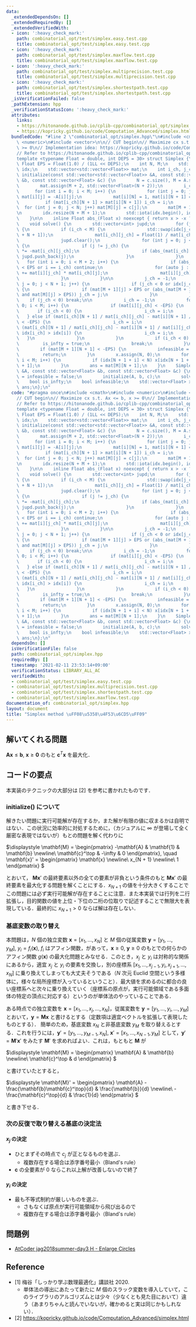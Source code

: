 ```yaml
---
data:
  _extendedDependsOn: []
  _extendedRequiredBy: []
  _extendedVerifiedWith:
  - icon: ':heavy_check_mark:'
    path: combinatorial_opt/test/simplex.easy.test.cpp
    title: combinatorial_opt/test/simplex.easy.test.cpp
  - icon: ':heavy_check_mark:'
    path: combinatorial_opt/test/simplex.maxflow.test.cpp
    title: combinatorial_opt/test/simplex.maxflow.test.cpp
  - icon: ':heavy_check_mark:'
    path: combinatorial_opt/test/simplex.multiprecision.test.cpp
    title: combinatorial_opt/test/simplex.multiprecision.test.cpp
  - icon: ':heavy_check_mark:'
    path: combinatorial_opt/test/simplex.shortestpath.test.cpp
    title: combinatorial_opt/test/simplex.shortestpath.test.cpp
  _isVerificationFailed: false
  _pathExtension: hpp
  _verificationStatusIcon: ':heavy_check_mark:'
  attributes:
    links:
    - https://hitonanode.github.io/cplib-cpp/combinatorial_opt/simplex.hpp
    - https://kopricky.github.io/code/Computation_Advanced/simplex.html
  bundledCode: "#line 2 \"combinatorial_opt/simplex.hpp\"\n#include <cmath>\n#include\
    \ <numeric>\n#include <vector>\n\n// CUT begin\n// Maximize cx s.t. Ax <= b, x\
    \ >= 0\n// Implementation idea: https://kopricky.github.io/code/Computation_Advanced/simplex.html\n\
    // Refer to https://hitonanode.github.io/cplib-cpp/combinatorial_opt/simplex.hpp\n\
    template <typename Float = double, int DEPS = 30> struct Simplex {\n    const\
    \ Float EPS = Float(1.0) / (1LL << DEPS);\n    int N, M;\n    std::vector<int>\
    \ idx;\n    std::vector<std::vector<Float>> mat;\n    int i_ch, j_ch;\n\n    void\
    \ initialize(const std::vector<std::vector<Float>> &A, const std::vector<Float>\
    \ &b, const std::vector<Float> &c) {\n        N = c.size(), M = A.size();\n\n\
    \        mat.assign(M + 2, std::vector<Float>(N + 2));\n        i_ch = M;\n  \
    \      for (int i = 0; i < M; i++) {\n            for (int j = 0; j < N; j++)\
    \ mat[i][j] = -A[i][j];\n            mat[i][N] = 1, mat[i][N + 1] = b[i];\n  \
    \          if (mat[i_ch][N + 1] > mat[i][N + 1]) i_ch = i;\n        }\n      \
    \  for (int j = 0; j < N; j++) mat[M][j] = c[j];\n        mat[M + 1][N] = -1;\n\
    \n        idx.resize(N + M + 1);\n        std::iota(idx.begin(), idx.end(), 0);\n\
    \    }\n\n    inline Float abs_(Float x) noexcept { return x > -x ? x : -x; }\n\
    \    void solve() {\n        std::vector<int> jupd;\n        for (j_ch = N;;)\
    \ {\n            if (i_ch < M) {\n                std::swap(idx[j_ch], idx[i_ch\
    \ + N + 1]);\n                mat[i_ch][j_ch] = Float(1) / mat[i_ch][j_ch];\n\
    \                jupd.clear();\n                for (int j = 0; j < N + 2; j++)\
    \ {\n                    if (j != j_ch) {\n                        mat[i_ch][j]\
    \ *= -mat[i_ch][j_ch];\n                        if (abs_(mat[i_ch][j]) > EPS)\
    \ jupd.push_back(j);\n                    }\n                }\n             \
    \   for (int i = 0; i < M + 2; i++) {\n                    if (abs_(mat[i][j_ch])\
    \ < EPS or i == i_ch) continue;\n                    for (auto j : jupd) mat[i][j]\
    \ += mat[i][j_ch] * mat[i_ch][j];\n                    mat[i][j_ch] *= mat[i_ch][j_ch];\n\
    \                }\n            }\n\n            j_ch = -1;\n            for (int\
    \ j = 0; j < N + 1; j++) {\n                if (j_ch < 0 or idx[j_ch] > idx[j])\
    \ {\n                    if (mat[M + 1][j] > EPS or (abs_(mat[M + 1][j]) < EPS\
    \ and mat[M][j] > EPS)) j_ch = j;\n                }\n            }\n        \
    \    if (j_ch < 0) break;\n\n            i_ch = -1;\n            for (int i =\
    \ 0; i < M; i++) {\n                if (mat[i][j_ch] < -EPS) {\n             \
    \       if (i_ch < 0) {\n                        i_ch = i;\n                 \
    \   } else if (mat[i_ch][N + 1] / mat[i_ch][j_ch] - mat[i][N + 1] / mat[i][j_ch]\
    \ < -EPS) {\n                        i_ch = i;\n                    } else if\
    \ (mat[i_ch][N + 1] / mat[i_ch][j_ch] - mat[i][N + 1] / mat[i][j_ch] < EPS and\
    \ idx[i_ch] > idx[i]) {\n                        i_ch = i;\n                 \
    \   }\n                }\n            }\n            if (i_ch < 0) {\n       \
    \         is_infty = true;\n                break;\n            }\n        }\n\
    \        if (mat[M + 1][N + 1] < -EPS) {\n            infeasible = true;\n   \
    \         return;\n        }\n        x.assign(N, 0);\n        for (int i = 0;\
    \ i < M; i++) {\n            if (idx[N + 1 + i] < N) x[idx[N + 1 + i]] = mat[i][N\
    \ + 1];\n        }\n        ans = mat[M][N + 1];\n    }\n    Simplex(const std::vector<std::vector<Float>>\
    \ &A, const std::vector<Float> &b, const std::vector<Float> &c) {\n        is_infty\
    \ = infeasible = false;\n        initialize(A, b, c);\n        solve();\n    }\n\
    \    bool is_infty;\n    bool infeasible;\n    std::vector<Float> x;\n    Float\
    \ ans;\n};\n"
  code: "#pragma once\n#include <cmath>\n#include <numeric>\n#include <vector>\n\n\
    // CUT begin\n// Maximize cx s.t. Ax <= b, x >= 0\n// Implementation idea: https://kopricky.github.io/code/Computation_Advanced/simplex.html\n\
    // Refer to https://hitonanode.github.io/cplib-cpp/combinatorial_opt/simplex.hpp\n\
    template <typename Float = double, int DEPS = 30> struct Simplex {\n    const\
    \ Float EPS = Float(1.0) / (1LL << DEPS);\n    int N, M;\n    std::vector<int>\
    \ idx;\n    std::vector<std::vector<Float>> mat;\n    int i_ch, j_ch;\n\n    void\
    \ initialize(const std::vector<std::vector<Float>> &A, const std::vector<Float>\
    \ &b, const std::vector<Float> &c) {\n        N = c.size(), M = A.size();\n\n\
    \        mat.assign(M + 2, std::vector<Float>(N + 2));\n        i_ch = M;\n  \
    \      for (int i = 0; i < M; i++) {\n            for (int j = 0; j < N; j++)\
    \ mat[i][j] = -A[i][j];\n            mat[i][N] = 1, mat[i][N + 1] = b[i];\n  \
    \          if (mat[i_ch][N + 1] > mat[i][N + 1]) i_ch = i;\n        }\n      \
    \  for (int j = 0; j < N; j++) mat[M][j] = c[j];\n        mat[M + 1][N] = -1;\n\
    \n        idx.resize(N + M + 1);\n        std::iota(idx.begin(), idx.end(), 0);\n\
    \    }\n\n    inline Float abs_(Float x) noexcept { return x > -x ? x : -x; }\n\
    \    void solve() {\n        std::vector<int> jupd;\n        for (j_ch = N;;)\
    \ {\n            if (i_ch < M) {\n                std::swap(idx[j_ch], idx[i_ch\
    \ + N + 1]);\n                mat[i_ch][j_ch] = Float(1) / mat[i_ch][j_ch];\n\
    \                jupd.clear();\n                for (int j = 0; j < N + 2; j++)\
    \ {\n                    if (j != j_ch) {\n                        mat[i_ch][j]\
    \ *= -mat[i_ch][j_ch];\n                        if (abs_(mat[i_ch][j]) > EPS)\
    \ jupd.push_back(j);\n                    }\n                }\n             \
    \   for (int i = 0; i < M + 2; i++) {\n                    if (abs_(mat[i][j_ch])\
    \ < EPS or i == i_ch) continue;\n                    for (auto j : jupd) mat[i][j]\
    \ += mat[i][j_ch] * mat[i_ch][j];\n                    mat[i][j_ch] *= mat[i_ch][j_ch];\n\
    \                }\n            }\n\n            j_ch = -1;\n            for (int\
    \ j = 0; j < N + 1; j++) {\n                if (j_ch < 0 or idx[j_ch] > idx[j])\
    \ {\n                    if (mat[M + 1][j] > EPS or (abs_(mat[M + 1][j]) < EPS\
    \ and mat[M][j] > EPS)) j_ch = j;\n                }\n            }\n        \
    \    if (j_ch < 0) break;\n\n            i_ch = -1;\n            for (int i =\
    \ 0; i < M; i++) {\n                if (mat[i][j_ch] < -EPS) {\n             \
    \       if (i_ch < 0) {\n                        i_ch = i;\n                 \
    \   } else if (mat[i_ch][N + 1] / mat[i_ch][j_ch] - mat[i][N + 1] / mat[i][j_ch]\
    \ < -EPS) {\n                        i_ch = i;\n                    } else if\
    \ (mat[i_ch][N + 1] / mat[i_ch][j_ch] - mat[i][N + 1] / mat[i][j_ch] < EPS and\
    \ idx[i_ch] > idx[i]) {\n                        i_ch = i;\n                 \
    \   }\n                }\n            }\n            if (i_ch < 0) {\n       \
    \         is_infty = true;\n                break;\n            }\n        }\n\
    \        if (mat[M + 1][N + 1] < -EPS) {\n            infeasible = true;\n   \
    \         return;\n        }\n        x.assign(N, 0);\n        for (int i = 0;\
    \ i < M; i++) {\n            if (idx[N + 1 + i] < N) x[idx[N + 1 + i]] = mat[i][N\
    \ + 1];\n        }\n        ans = mat[M][N + 1];\n    }\n    Simplex(const std::vector<std::vector<Float>>\
    \ &A, const std::vector<Float> &b, const std::vector<Float> &c) {\n        is_infty\
    \ = infeasible = false;\n        initialize(A, b, c);\n        solve();\n    }\n\
    \    bool is_infty;\n    bool infeasible;\n    std::vector<Float> x;\n    Float\
    \ ans;\n};\n"
  dependsOn: []
  isVerificationFile: false
  path: combinatorial_opt/simplex.hpp
  requiredBy: []
  timestamp: '2021-02-11 23:53:14+09:00'
  verificationStatus: LIBRARY_ALL_AC
  verifiedWith:
  - combinatorial_opt/test/simplex.easy.test.cpp
  - combinatorial_opt/test/simplex.multiprecision.test.cpp
  - combinatorial_opt/test/simplex.shortestpath.test.cpp
  - combinatorial_opt/test/simplex.maxflow.test.cpp
documentation_of: combinatorial_opt/simplex.hpp
layout: document
title: "Simplex method \uFF08\u5358\u4F53\u6CD5\uFF09"
---
```


## 解いてくれる問題

$\mathbf{A} \mathbf{x} \le \mathbf{b}, \ \mathbf{x} \ge \mathbf{0}$ のもと $\mathbf{c}^T \mathbf{x}$ を最大化．

## コードの要点

本実装のテクニックの大部分は [2] を参考に書かれたものです．

### initialize() について

解きたい問題に実行可能解が存在するか，また解が有限の値に収まるかは自明ではない．この状況に効率的に対処するために，（カジュアルに $\infty$ が登場して全く厳密な表現ではないが）もとの問題を解く代わりに

$\displaystyle
    \mathbf{M} = \begin{pmatrix}
    -\mathbf{A} & \mathbf{1} & \mathbf{b} \newline\\
    \mathbf{c}^\top & -\infty & 0
    \end{pmatrix}, \quad
    \mathbf{x}' = \begin{pmatrix} \mathbf{x} \newline\\ x_{N + 1} \newline\\ 1
    \end{pmatrix}
$

とおいて， $\mathbf{M} \mathbf{x}'$ の最終要素以外の全ての要素が非負という条件のもと $\mathbf{M} \mathbf{x}'$ の最終要素を最大化する問題を解くことにする．$x_{N + 1}$ の値を十分大きくすることでこの問題には必ず実行可能解が存在することに注意．また本実装では行列を二行拡張し，目的関数の値を上位・下位の二桁の位取りで記述することで無限大を表現している．最終的に $x_{N + 1} > 0$ ならば解は存在しない．

### 基底変数の取り替え

本問題は，$N$ 個の独立変数 $\mathbf{x} = [x_1, \dots, x_N]$ と $M$ 個の従属変数 $\mathbf{y} = [y_1, \dots, y_M], \ y_i = f_i(\mathbf{x})$, $f_i$ はアフィン関数，があって，$\mathbf{x} \ge 0, \ \mathbf{y} \ge 0$ のもとでの何らかのアフィン関数 $g(\mathbf{x})$ の最大化問題とみなせる．このとき，$x_j$ と $y_i$ は対称的な関係にあるから，適宜 $x_j$ と $y_i$ の要素を交換し，別の座標系 $[x_1, \dots, x_{j - 1}, y_i, x_{j + 1}, \dots, x_N]$ に乗り換えてしまっても大丈夫そうである（$N$ 次元 Euclid 空間という多様体に，様々な局所座標が入っているということ）．最大値を求めるのに都合の良い座標系へと次々に乗り換えていく（座標系の原点が，実行可能領域である多面体の特定の頂点に対応する）というのが単体法のやっていることである．

ある時点での独立変数を $\mathbf{x} = [x_1, \dots, x_j, \dots, x_N]$，従属変数を $\mathbf{y} = [y_1, \dots, y_i, \dots, y_M]$ とおいて，$\mathbf{y} = \mathbf{M} \mathbf{x}$ と書けるとする（定数項は適宜ベクトルを拡張して表現したものとする）．
簡単のため，基底変数 $x_N$ と非基底変数 $y_M$ を取り替えるとする．これを行うには，$\mathbf{y}' = [y_1, \dots, y_{M - 1}, x_N], \ \mathbf{x}' = [x_1, \dots, x_{N - 1}, y_M]$ として，$\mathbf{y}' = \mathbf{M}' \mathbf{x}'$ をみたす $\mathbf{M}'$ を求めればよい．これは，もともと $\mathbf{M}$ が

$\displaystyle
\mathbf{M} = 
\begin{pmatrix}
\mathbf{A} & \mathbf{b} \newline\\
\mathbf{c}^\top & d
\end{pmatrix}
$

と書けていたとすると，

$\displaystyle
\mathbf{M}' = 
\begin{pmatrix}
\mathbf{A} - \frac{\mathbf{b}\mathbf{c}^\top}{d} & \frac{\mathbf{b}}{d} \newline\\
-\frac{\mathbf{c}^\top}{d} & \frac{1}{d}
\end{pmatrix}
$

と書き下せる．

### 次の反復で取り替える基底の決定法

#### $x_j$ の決定

- ひとまずその時点で $c_j$ が正となるものを選ぶ．
  - 複数存在する場合は添字番号最小（Bland's rule）
- $\mathbf{c}$ の全要素が $0$ ならこれ以上解が改善しないので終了

#### $y_i$ の決定

- 最も不等式制約が厳しいものを選ぶ．
  - さもなくば原点が実行可能領域から飛び出るので
  - 複数存在する場合は添字番号最小（Bland's rule）

## 問題例

- [AtCoder jag2018summer-day3 H - Enlarge Circles](https://atcoder.jp/contests/jag2018summer-day3/tasks/jag2018summer_day3_h)

## Reference

- [1] 梅谷「しっかり学ぶ数理最適化」講談社 2020.
  - 単体法の導出にあたって新たに $M$ 個のスラック変数を導入していて，このライブラリのアルゴリズムとは少々（少なくとも見た目において）違う（あまりちゃんと読んでいないが，確かめると実は同じかもしれない）．
- [2] https://kopricky.github.io/code/Computation_Advanced/simplex.html
